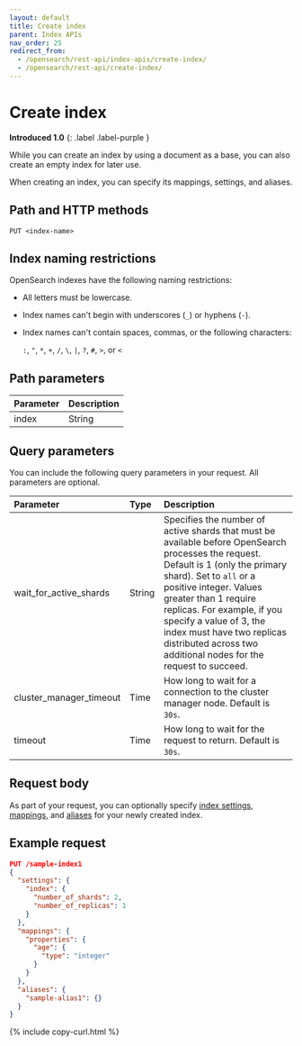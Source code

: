 ```yaml
---
layout: default
title: Create index
parent: Index APIs
nav_order: 25
redirect_from:
  - /opensearch/rest-api/index-apis/create-index/
  - /opensearch/rest-api/create-index/
---
```


# Create index
**Introduced 1.0**
{: .label .label-purple }

While you can create an index by using a document as a base, you can also create an empty index for later use.

When creating an index, you can specify its mappings, settings, and aliases. 

## Path and HTTP methods

```
PUT <index-name>
```

## Index naming restrictions

OpenSearch indexes have the following naming restrictions:

- All letters must be lowercase.
- Index names can't begin with underscores (`_`) or hyphens (`-`).
- Index names can't contain spaces, commas, or the following characters:

  `:`, `"`, `*`, `+`, `/`, `\`, `|`, `?`, `#`, `>`, or `<`

## Path parameters

| Parameter | Description |
:--- | :--- 
| index | String | The index name. Must conform to the [index naming restrictions](#index-naming-restrictions). Required. |

## Query parameters

You can include the following query parameters in your request. All parameters are optional.

Parameter | Type | Description
:--- | :--- | :---
wait_for_active_shards | String | Specifies the number of active shards that must be available before OpenSearch processes the request. Default is 1 (only the primary shard). Set to `all` or a positive integer. Values greater than 1 require replicas. For example, if you specify a value of 3, the index must have two replicas distributed across two additional nodes for the request to succeed.
cluster_manager_timeout | Time | How long to wait for a connection to the cluster manager node. Default is `30s`.
timeout | Time | How long to wait for the request to return. Default is `30s`.

## Request body

As part of your request, you can optionally specify [index settings]({{site.url}}{{site.baseurl}}/im-plugin/index-settings/), [mappings]({{site.url}}{{site.baseurl}}/field-types/index/), and [aliases]({{site.url}}{{site.baseurl}}/opensearch/index-alias/) for your newly created index. 

## Example request

```json
PUT /sample-index1
{
  "settings": {
    "index": {
      "number_of_shards": 2,
      "number_of_replicas": 1
    }
  },
  "mappings": {
    "properties": {
      "age": {
        "type": "integer"
      }
    }
  },
  "aliases": {
    "sample-alias1": {}
  }
}
```
{% include copy-curl.html %}